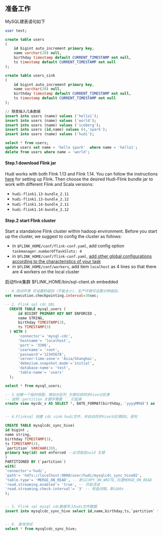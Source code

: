 

## 准备工作

MySQL建表语句如下

```sql
user test;

create table users
(
    id bigint auto_increment primary key,
    name varchar(20) null,
    birthday timestamp default CURRENT_TIMESTAMP not null,
    ts timestamp default CURRENT_TIMESTAMP not null
);

create table users_sink
(
    id bigint auto_increment primary key,
    name varchar(20) null,
    birthday timestamp default CURRENT_TIMESTAMP not null,
    ts timestamp default CURRENT_TIMESTAMP not null
);

// 随意插入几条数据
insert into users (name) values ('hello1');
insert into users (name) values ('world');
insert into users (name) values ('iceberg');
insert into users (id,name) values (4,'spark');
insert into users (name) values ('hudi');

select * from users;
update users set name = 'hello spark'  where name = 'hello1';
delete from users where name = 'world';
```

#### Step.1 download Flink jar

Hudi works with both Flink 1.13 and Flink 1.14. You can follow the instructions [here](https://flink.apache.org/downloads) for setting up Flink. Then choose the desired Hudi-Flink bundle jar to work with different Flink and Scala versions:

- `hudi-flink1.13-bundle_2.11`
- `hudi-flink1.13-bundle_2.12`
- `hudi-flink1.14-bundle_2.11`
- `hudi-flink1.14-bundle_2.12`

#### Step.2 start Flink cluster

Start a standalone Flink cluster within hadoop environment. Before you start up the cluster, we suggest to config the cluster as follows:

- in `$FLINK_HOME/conf/flink-conf.yaml`, add config option `taskmanager.numberOfTaskSlots: 4`
- in `$FLINK_HOME/conf/flink-conf.yaml`, [add other global configurations according to the characteristics of your task](https://hudi.apache.org/docs/flink_configuration#global-configurations)
- in `$FLINK_HOME/conf/workers`, add item `localhost` as 4 lines so that there are 4 workers on the local cluster





启动flink集群 $FLINK_HOME/bin/sql-client.sh embedded 

```sql
-- 0.测试环境 可设置秒级别（不能太小），生产环境可设置分钟级别。
set execution.checkpointing.interval=30sec;

-- 2. Flink sql cdc DDL 
  CREATE TABLE mysql_users (
      id BIGINT PRIMARY KEY NOT ENFORCED ,
      name STRING,
      birthday TIMESTAMP(3),
      ts TIMESTAMP(3)
  ) WITH (
      'connector'= 'mysql-cdc',
      'hostname'= 'localhost',
      'port'= '3306',
      'username'= 'root',
      'password'='12345678',
      'server-time-zone'= 'Asia/Shanghai',
      'debezium.snapshot.mode'='initial',
      'database-name'= 'test',
      'table-name'= 'users'
  );

select * from mysql_users;

-- 3.创建一个临时视图，增加分区列 方便后续同步hive分区表
-- 说明：partition 关键字需要 `` 引起来
create view mycdc_v AS SELECT *, DATE_FORMAT(birthday, 'yyyyMMdd') as `partition` FROM mysql_users;


-- 4.Flinksql 创建 cdc sink hudi文件，并自动同步hive分区表DDL 语句

CREATE TABLE mysqlcdc_sync_hive(
id bigint ,
name string,
birthday TIMESTAMP(3),
ts TIMESTAMP(3),
`partition` VARCHAR(20),
primary key(id) not enforced --必须指定uuid 主键
)
PARTITIONED BY (`partition`)
with(
'connector'='hudi',
'path'= 'hdfs://localhost:9000/user/hudi/mysqlcdc_sync_hive02',
'table.type'= 'MERGE_ON_READ', -- 默认COPY_ON_WRITE,可选MERGE_ON_READ 
'read.streaming.enabled'= 'true', -- 开启流读
'read.streaming.check-interval'= '3' -- 检查间隔，默认60s
);


-- 5. Flink sql mysql cdc数据写入hudi文件数据
insert into mysqlcdc_sync_hive select id,name,birthday,ts,`partition` from mycdc_v;


-- 6. 查询测试
select * from mysqlcdc_sync_hive;
```

